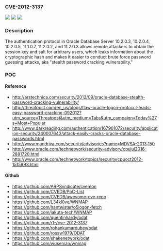 ### [CVE-2012-3137](https://cve.mitre.org/cgi-bin/cvename.cgi?name=CVE-2012-3137)
![](https://img.shields.io/static/v1?label=Product&message=n%2Fa&color=blue)
![](https://img.shields.io/static/v1?label=Version&message=n%2Fa&color=blue)
![](https://img.shields.io/static/v1?label=Vulnerability&message=n%2Fa&color=brighgreen)

### Description

The authentication protocol in Oracle Database Server 10.2.0.3, 10.2.0.4, 10.2.0.5, 11.1.0.7, 11.2.0.2, and 11.2.0.3 allows remote attackers to obtain the session key and salt for arbitrary users, which leaks information about the cryptographic hash and makes it easier to conduct brute force password guessing attacks, aka "stealth password cracking vulnerability."

### POC

#### Reference
- http://arstechnica.com/security/2012/09/oracle-database-stealth-password-cracking-vulnerability/
- http://threatpost.com/en_us/blogs/flaw-oracle-logon-protocol-leads-easy-password-cracking-092012?utm_source=Threatpost&utm_medium=Tabs&utm_campaign=Today%27s+Most+Popular
- http://www.darkreading.com/authentication/167901072/security/application-security/240007643/attack-easily-cracks-oracle-database-passwords.html
- http://www.mandriva.com/security/advisories?name=MDVSA-2013:150
- http://www.oracle.com/technetwork/security-advisory/cpujul2016-2881720.html
- http://www.oracle.com/technetwork/topics/security/cpuoct2012-1515893.html

#### Github
- https://github.com/ARPSyndicate/cvemon
- https://github.com/CVEDB/PoC-List
- https://github.com/CVEDB/awesome-cve-repo
- https://github.com/L34kl0ve/WNMAP
- https://github.com/hantwister/o5logon-fetch
- https://github.com/jakuta-tech/WNMAP
- https://github.com/quentinhardy/odat
- https://github.com/r1-/cve-2012-3137
- https://github.com/rohankumardubey/odat
- https://github.com/rossw1979/ODAT
- https://github.com/shakenetwork/odat
- https://github.com/wuseman/wnmap


